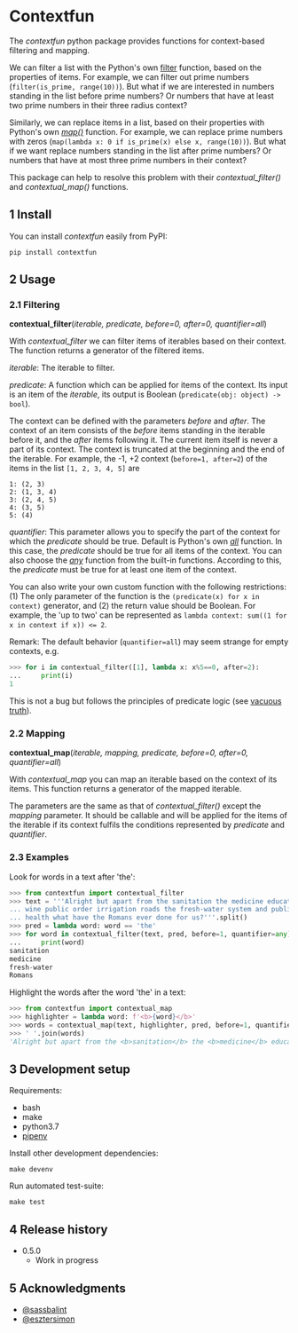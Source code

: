 # Contextfun

The *contextfun* python package provides functions for context-based
filtering and mapping.

We can filter a list with the Python's own
[filter](https://docs.python.org/3/library/functions.html#filter)
function, based on the properties of items.
For example, we can filter out prime numbers (`filter(is_prime, range(10))`).
But what if we are interested in numbers standing in the list before prime
numbers?
Or numbers that have at least two prime numbers in their three radius context?

Similarly, we can replace items in a list, based on their properties with
Python's own [*map()*](https://docs.python.org/3/library/functions.html#map>)
function. For example, we can replace prime numbers with zeros
(`map(lambda x: 0 if is_prime(x) else x, range(10))`).
But what if we want replace numbers standing in the list after prime numbers?
Or numbers that have at most three prime numbers in their context?

This package can help to resolve this problem with their *contextual_filter()* and
*contextual_map()* functions.

## 1 Install

You can install *contextfun* easily from PyPI:

```shell
pip install contextfun
```

## 2 Usage

### 2.1 Filtering

**contextual_filter**(*iterable, predicate, before=0, after=0, quantifier=all*)

With *contextual_filter* we can filter items of iterables based on their
context. The function returns a generator of the filtered items.

*iterable*:
The iterable to filter.

*predicate*:
A function which can be applied for items of the context. Its input is an
item of the *iterable*, its output is Boolean
(`predicate(obj: object) -> bool`).

The context can be defined with the parameters *before* and *after*.
The context of an item consists of the *before* items standing in the
iterable before it, and the *after* items following it.
The current item itself is never a part of its context.
The context is truncated at the beginning and the end of the iterable.
For example, the -1, +2 context (`before=1, after=2`) of the items in the
list `[1, 2, 3, 4, 5]` are

    1: (2, 3)
    2: (1, 3, 4)
    3: (2, 4, 5)
    4: (3, 5)
    5: (4)

*quantifier*:
This parameter allows you to specify the part of the context for which the
*predicate* should be true.
Default is Python's own
[*all*](https://docs.python.org/3/library/functions.html#all) function.
In this case, the *predicate* should be true for all items of the context.
You can also choose the
[*any*](https://docs.python.org/3/library/functions.html#any) function from the
built-in functions.
According to this, the *predicate* must be true for at least one item of the
context.

You can also write your own custom function with the following restrictions:
(1) The only parameter of the function is the
`(predicate(x) for x in context)` generator, and
(2) the return value should be Boolean.
For example, the 'up to two' can be represented as
`lambda context: sum((1 for x in context if x)) <= 2`.

Remark: The default behavior (`quantifier=all`) may seem strange for empty
contexts, e.g.

```python
>>> for i in contextual_filter([1], lambda x: x%5==0, after=2):
...     print(i)
1
```

This is not a bug but follows the principles of predicate logic
(see [vacuous truth](https://en.wikipedia.org/wiki/Vacuous_truth)).

### 2.2 Mapping

**contextual_map**(*iterable, mapping, predicate, before=0, after=0, quantifier=all*)

With *contextual_map* you can map an iterable based on the context of its
items. This function returns a generator of the mapped iterable.

The parameters are the same as that of *contextual_filter()*
except the *mapping* parameter. It should be callable and will
be applied for the items of the iterable if its context fulfils the conditions
represented by *predicate* and *quantifier*.

### 2.3 Examples

Look for words in a text after 'the':

```python
>>> from contextfun import contextual_filter
>>> text = '''Alright but apart from the sanitation the medicine education
... wine public order irrigation roads the fresh-water system and public
... health what have the Romans ever done for us?'''.split()
>>> pred = lambda word: word == 'the'
>>> for word in contextual_filter(text, pred, before=1, quantifier=any):
...     print(word)
sanitation
medicine
fresh-water
Romans
```

Highlight the words after the word 'the' in a text:

```python
>>> from contextfun import contextual_map
>>> highlighter = lambda word: f'<b>{word}</b>'
>>> words = contextual_map(text, highlighter, pred, before=1, quantifier=any)
>>> ' '.join(words)
'Alright but apart from the <b>sanitation</b> the <b>medicine</b> education wine public order irrigation roads the <b>fresh-water</b> system and public health what have the <b>Romans</b> ever done for us?'
```

## 3 Development setup

Requirements:

* bash
* make
* python3.7
* [pipenv](https://pipenv.readthedocs.io/en/latest/)

Install other development dependencies:

```shell
make devenv
```

Run automated test-suite:

```shell
make test
```

## 4 Release history

* 0.5.0
  * Work in progress

## 5 Acknowledgments

* [@sassbalint](https://github.com/sassbalint)
* [@esztersimon](https://github.com/esztersimon)